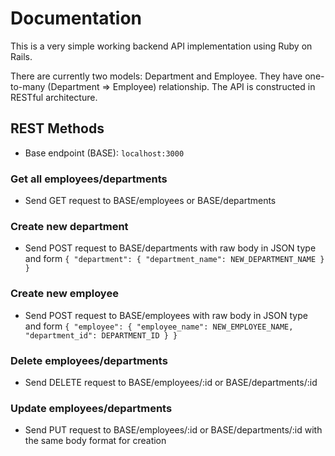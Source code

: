# Documentation

This is a very simple working backend API implementation using Ruby on Rails.

There are currently two models: Department and Employee. They have one-to-many (Department => Employee) relationship. The API is constructed in RESTful architecture.

## REST Methods

- Base endpoint (BASE): `localhost:3000`

### Get all employees/departments

- Send GET request to BASE/employees or BASE/departments

### Create new department

- Send POST request to BASE/departments with raw body in JSON type and form `{ "department": { "department_name": NEW_DEPARTMENT_NAME } }`

### Create new employee

- Send POST request to BASE/employees with raw body in JSON type and form `{ "employee": { "employee_name": NEW_EMPLOYEE_NAME, "department_id": DEPARTMENT_ID } }`


### Delete employees/departments

- Send DELETE request to BASE/employees/:id or BASE/departments/:id

### Update employees/departments

- Send PUT request to BASE/employees/:id or BASE/departments/:id with the same body format for creation

